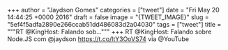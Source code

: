 
+++
author = "Jaydson Gomes"
categories = ["tweet"]
date = "Fri May 20 14:44:25 +0000 2016"
draft = false
image = "{TWEET_IMAGE}"
slug = "5ef4f5adfa2890e266ccab51dd486083d2a04030"
tags = ["tweet"]
title = """RT @KingHost: Falando sob..."""
+++
RT @KingHost: Falando sobre Node.JS com @jaydson
https://t.co/ltY3OoVS74 via @YouTube
